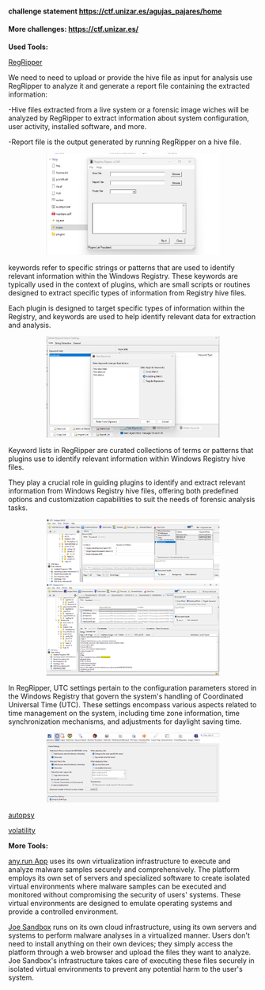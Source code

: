 #### challenge statement https://ctf.unizar.es/agujas_pajares/home
#### More challenges: https://ctf.unizar.es/
__Used Tools:__

<a href="https://github.com/keydet89/RegRipper3.0">RegRipper</a>

We need to  need to upload or provide the hive file as input for analysis use RegRipper to analyze it and generate a report file containing the extracted information:

-Hive files extracted from a live system or a forensic image wiches will be analyzed by RegRipper to extract information about system configuration, user activity, installed software, and more.

-Report file is the output generated by running RegRipper on a hive file.

<p align="center">
<img src="regripper.png" width="350">

keywords refer to specific strings or patterns that are used to identify relevant information within the Windows Registry. These keywords are typically used in the context of plugins, which are small scripts or routines designed to extract specific types of information from Registry hive files.

Each plugin is designed to target specific types of information within the Registry, and keywords are used to help identify relevant data for extraction and analysis.

<p align="center">
<img src="KeyWords-types.png" width="350">


Keyword lists in RegRipper are curated collections of terms or patterns that plugins use to identify relevant information within Windows Registry hive files.

They play a crucial role in guiding plugins to identify and extract relevant information from Windows Registry hive files, offering both predefined options and customization capabilities to suit the needs of forensic analysis tasks.

<p align="center">
<img src="keywordLists.png" width="350">
  
<img src="html.png" width="350">



In RegRipper, UTC settings pertain to the configuration parameters stored in the Windows Registry that govern the system's handling of Coordinated Universal Time (UTC). These settings encompass various aspects related to time management on the system, including time zone information, time synchronization mechanisms, and adjustments for daylight saving time.

<p align="center">
<img src="timeConfig-UTC.png" width="350">


<a href="https://www.autopsy.com/download/">autopsy</a>

<a href="https://github.com/volatilityfoundation/volatility3">volatility</a><br>

__More Tools:__

<a href="https://app.any.run/submissions/">any.run App</a> uses its own virtualization infrastructure to execute and analyze malware samples securely and comprehensively. The platform employs its own set of servers and specialized software to create isolated virtual environments where malware samples can be executed and monitored without compromising the security of users' systems. These virtual environments are designed to emulate operating systems and provide a controlled environment.

<a href="https://www.joesandbox.com/">Joe Sandbox</a> runs on its own cloud infrastructure, using its own servers and systems to perform malware analyses in a virtualized manner. Users don't need to install anything on their own devices; they simply access the platform through a web browser and upload the files they want to analyze. Joe Sandbox's infrastructure takes care of executing these files securely in isolated virtual environments to prevent any potential harm to the user's system.


